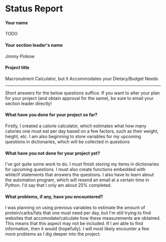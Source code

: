 # Status Report

#### Your name

TODO

#### Your section leader's name

Jimmy Pinkow

#### Project title

Macronutrient Calculator, but it Accommodates your Dietary/Budget Needs

***

Short answers for the below questions suffice. If you want to alter your plan for your project (and obtain approval for the same), be sure to email your section leader directly!

#### What have you done for your project so far?

Firstly, I created a calorie calculator, which estimates what how many calories one must eat per day based
on a few factors, such as their weight, height, etc. I am also beginning to store
variables for my upcoming questions in dictionaries, which will be collected in questions

#### What have you not done for your project yet?

I've got quite some work to do. I must finish storing my items in dictionaries for upcoming questions.
I must also create functions embedded with while/if statements that
answers the questions. I also have to learn about the automation program, which will resend an email at
a certain time in Python. I'd say that I only am about 25% completed.

#### What problems, if any, have you encountered?

I was planning on using previous variables to estimate the amount
of protein/carbs/fats that one must need per day, but I'm still trying to find
websites that accomodate/calculate how these measurements are 
obtained. This means that this aspect may not be included. If I am able to find information,
then it would (hopefully). I will most likely encounter a few more problems 
as I dig deeper into the project. 
